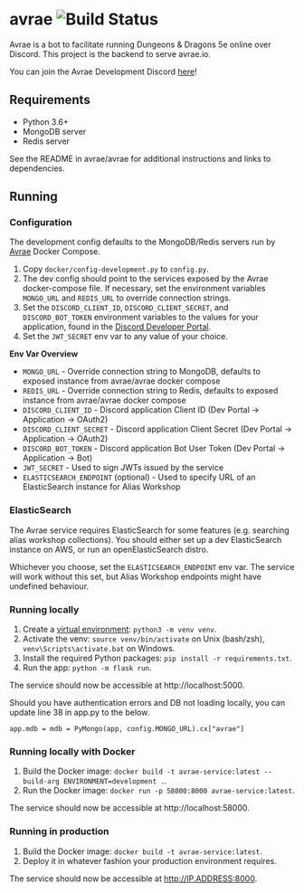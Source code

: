 # avrae ![Build Status](https://github.com/avrae/avrae-service/workflows/Build/badge.svg)

Avrae is a bot to facilitate running Dungeons & Dragons 5e online over Discord. This project is the backend to serve
avrae.io.

You can join the Avrae Development Discord [here](https://discord.gg/pQbd4s6)!

## Requirements

- Python 3.6+
- MongoDB server
- Redis server

See the README in avrae/avrae for additional instructions and links to dependencies.

## Running

### Configuration

The development config defaults to the MongoDB/Redis servers run by [Avrae](https://github.com/avrae/avrae) Docker
Compose.

1. Copy `docker/config-development.py` to `config.py`.
2. The dev config should point to the services exposed by the Avrae docker-compose file. If necessary, set the
   environment variables `MONGO_URL` and `REDIS_URL` to override connection strings.
3. Set the `DISCORD_CLIENT_ID`, `DISCORD_CLIENT_SECRET`, and `DISCORD_BOT_TOKEN` environment variables to the values
   for your application, found in the [Discord Developer Portal](https://discord.com/developers/applications).
4. Set the `JWT_SECRET` env var to any value of your choice.

**Env Var Overview**

- `MONGO_URL` - Override connection string to MongoDB, defaults to exposed instance from avrae/avrae docker compose
- `REDIS_URL` - Override connection string to Redis, defaults to exposed instance from avrae/avrae docker compose
- `DISCORD_CLIENT_ID` - Discord application Client ID (Dev Portal -> Application -> OAuth2)
- `DISCORD_CLIENT_SECRET` - Discord application Client Secret (Dev Portal -> Application -> OAuth2)
- `DISCORD_BOT_TOKEN` - Discord application Bot User Token (Dev Portal -> Application -> Bot)
- `JWT_SECRET` - Used to sign JWTs issued by the service
- `ELASTICSEARCH_ENDPOINT` (optional) - Used to specify URL of an ElasticSearch instance for Alias Workshop

### ElasticSearch

The Avrae service requires ElasticSearch for some features (e.g. searching alias workshop collections). You should
either set up a dev ElasticSearch instance on AWS, or run an openElasticSearch distro.

Whichever you choose, set the `ELASTICSEARCH_ENDPOINT` env var. The service will work without this set, but Alias
Workshop endpoints might have undefined behaviour.

### Running locally

1. Create a [virtual environment](https://docs.python.org/3/library/venv.html): `python3 -m venv venv`.
2. Activate the venv: `source venv/bin/activate` on Unix (bash/zsh), `venv\Scripts\activate.bat` on Windows.
3. Install the required Python packages: `pip install -r requirements.txt`.
4. Run the app: `python -m flask run`.

The service should now be accessible at http://localhost:5000.


Should you have authentication errors and DB not loading locally, you can update line 38 in app.py to the below.

```app.mdb = mdb = PyMongo(app, config.MONGO_URL).cx["avrae"]```

### Running locally with Docker

1. Build the Docker image: `docker build -t avrae-service:latest --build-arg ENVIRONMENT=development .`.
2. Run the Docker image: `docker run -p 58000:8000 avrae-service:latest`.

The service should now be accessible at http://localhost:58000.

### Running in production

1. Build the Docker image: `docker build -t avrae-service:latest`.
2. Deploy it in whatever fashion your production environment requires.

The service should now be accessible at http://IP.ADDRESS:8000.
 